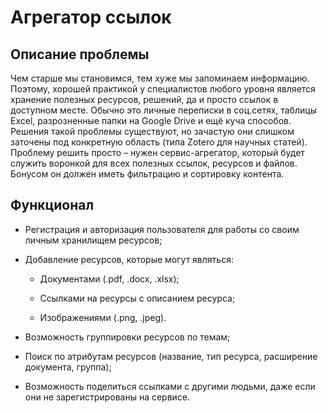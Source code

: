 # Агрегатор ссылок

## Описание проблемы
Чем старше мы становимся, тем хуже мы запоминаем информацию. Поэтому, хорошей практикой у специалистов любого уровня является хранение полезных ресурсов, решений, да и просто ссылок в доступном месте. Обычно это личные переписки в соц.сетях, таблицы Excel, разрозненные папки на Google Drive и ещё куча способов.
Решения такой проблемы существуют, но зачастую они слишком заточены под конкретную область (типа Zotero для научных статей).
Проблему решить просто – нужен сервис-агрегатор, который будет служить воронкой для всех полезных ссылок, ресурсов и файлов. Бонусом он должен иметь фильтрацию и сортировку контента.

## Функционал

- Регистрация и авторизация пользователя для работы со своим личным хранилищем ресурсов;

- Добавление ресурсов, которые могут являться:

  - Документами (.pdf, .docx, .xlsx);

  - Ссылками на ресурсы с описанием ресурса;

  - Изображениями (.png, .jpeg).

- Возможность группировки ресурсов по темам;

- Поиск по атрибутам ресурсов (название, тип ресурса, расширение документа, группа);

- Возможность поделиться ссылками с другими людьми, даже если они не зарегистрированы на сервисе.
